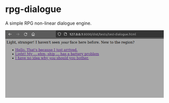 # rpg-dialogue

A simple RPG non-linear dialogue engine.

![Screenshot](/resources//screenshots/20230725-0-init.png)

